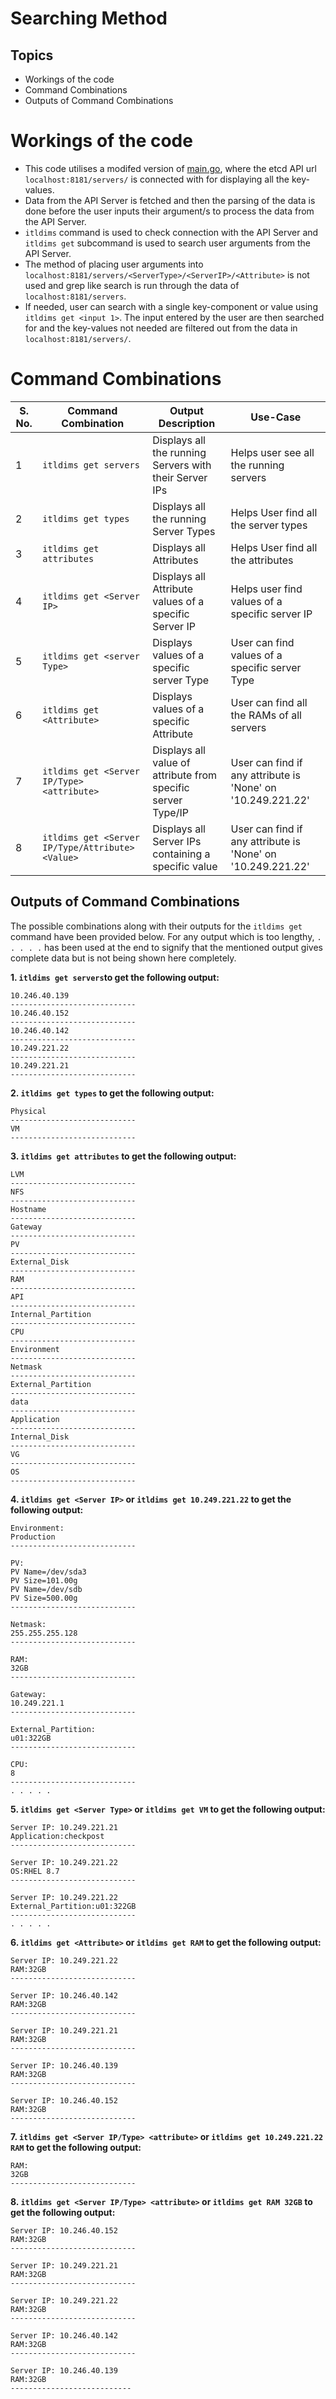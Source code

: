 # Searching Method

## Topics
- Workings of the code
- Command Combinations
- Outputs of Command Combinations

# Workings of the code
- This code utilises a modifed version of  [main.go](https://github.com/yash-anand-fosteringlinux/Commands-and-Outputs/blob/main/Old-Keys-Input/main.go), where the etcd API url `localhost:8181/servers/` is connected with for displaying all the key-values.
- Data from the API Server is fetched and then the parsing of the data is done before the user inputs their argument/s to process the data from the API Server.
- `itldims` command is used to check connection with the API Server and `itldims get` subcommand is used to search user arguments from the API Server.
-  The method of placing user arguments into `localhost:8181/servers/<ServerType>/<ServerIP>/<Attribute>` is not used and grep like search is run through the data of `localhost:8181/servers`.
- If needed, user can search with a single key-component or value using `itldims get <input 1>`. The input entered by the user are then searched for and the key-values not needed are filtered out from the data in `localhost:8181/servers/`.

# Command Combinations
| S. No. | Command Combination               | Output Description                                      | Use-Case |
|-------|-----------------------------------|---------------------------------------------------------|------------|
| 1| `itldims get servers`              | Displays all the running Servers with their Server IPs | Helps user see all the running servers |
| 2| `itldims get types`       | Displays all the running Server Types | Helps User find all the server types |
| 3| `itldims get attributes`         | Displays all Attributes   | Helps User find all the attributes |
| 4| `itldims get <Server IP>`         | Displays all Attribute values of a specific Server IP  | Helps user find values of a specific server IP|
| 5| `itldims get <server Type>`         | Displays values of a specific server Type  | User can find values of a specific server Type |
| 6| `itldims get <Attribute>`   | Displays values of a specific Attribute   | User can find all the RAMs of all servers |
| 7| `itldims get <Server IP/Type> <attribute>` | Displays all value of attribute from specific server Type/IP | User can find if any attribute is 'None' on '10.249.221.22' |
| 8| `itldims get <Server IP/Type/Attribute> <Value>` | Displays all Server IPs containing a specific value  | User can find if any attribute is 'None' on '10.249.221.22' |

## Outputs of Command Combinations
The possible combinations along with their outputs for the `itldims get` command have been provided below. For any output which is too lengthy, `. . . . .` has been used at the end to signify that the mentioned output gives complete data but is not being shown here completely.

   
**1. `itldims get servers`to get the following output:**
```
10.246.40.139
----------------------------
10.246.40.152
----------------------------
10.246.40.142
----------------------------
10.249.221.22
----------------------------
10.249.221.21
----------------------------
```

**2. `itldims get types` to get the following output:**
```
Physical
----------------------------
VM
----------------------------
```

**3. `itldims get attributes` to get the following output:**
```
LVM
----------------------------
NFS
----------------------------
Hostname
----------------------------
Gateway
----------------------------
PV
----------------------------
External_Disk
----------------------------
RAM
----------------------------
API
----------------------------
Internal_Partition
----------------------------
CPU
----------------------------
Environment
----------------------------
Netmask
----------------------------
External_Partition
----------------------------
data
----------------------------
Application
----------------------------
Internal_Disk
----------------------------
VG
----------------------------
OS
----------------------------
```

**4. `itldims get <Server IP>` or `itldims get 10.249.221.22`  to get the following output:**
```
Environment:
Production
----------------------------

PV:
PV Name=/dev/sda3
PV Size=101.00g
PV Name=/dev/sdb
PV Size=500.00g
----------------------------

Netmask:
255.255.255.128
----------------------------

RAM:
32GB
----------------------------

Gateway:
10.249.221.1
----------------------------

External_Partition:
u01:322GB
----------------------------

CPU:
8
----------------------------
. . . . .
```
    
**5. `itldims get <Server Type>` or `itldims get VM` to get the following output:**
```
Server IP: 10.249.221.21
Application:checkpost
----------------------------

Server IP: 10.249.221.22
OS:RHEL 8.7
----------------------------

Server IP: 10.249.221.22
External_Partition:u01:322GB
----------------------------
. . . . .
```

**6. `itldims get <Attribute>` or `itldims get RAM` to get the following output:**
```
Server IP: 10.249.221.22
RAM:32GB
----------------------------

Server IP: 10.246.40.142
RAM:32GB
----------------------------

Server IP: 10.249.221.21
RAM:32GB
----------------------------

Server IP: 10.246.40.139
RAM:32GB
----------------------------

Server IP: 10.246.40.152
RAM:32GB
----------------------------
```
    
**7. `itldims get <Server IP/Type> <attribute>`  or `itldims get 10.249.221.22 RAM`  to get the following output:**
```
RAM:
32GB
----------------------------
```

         
**8. `itldims get <Server IP/Type> <attribute>`  or `itldims get RAM 32GB`  to get the following output:**
```
Server IP: 10.246.40.152
RAM:32GB
----------------------------

Server IP: 10.249.221.21
RAM:32GB
----------------------------

Server IP: 10.249.221.22
RAM:32GB
----------------------------

Server IP: 10.246.40.142
RAM:32GB
----------------------------

Server IP: 10.246.40.139
RAM:32GB
---------------------------
```
